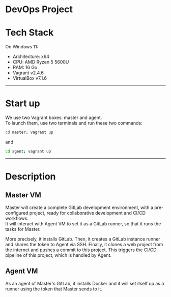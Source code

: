 DevOps Project
===
# Tech Stack 

On Windows 11: 
- Architecture: x64  
- CPU: AMD Ryzen 5 5600U 
- RAM: 16 Go 
- Vagrant v2.4.6
- VirtualBox v7.1.6

--- 
# Start up 
We use two Vagrant boxes: master and agent.  
To launch them, use two terminals and run these two commands: 
```sh
cd master; vagrant up
```
and 
```sh
cd agent; vagrant up 
```

---
# Description

## Master VM 

Master will create a complete GitLab development environment, with a pre-configured project, ready for collaborative development and CI/CD workflows.  
It will interact with Agent VM to set it as a GitLab runner, so that it runs the tasks for Master. 

More precisely, it installs GitLab. Then, it creates a GitLab instance runner and shares the token to Agent via SSH. Finally, it clones a web project from the internet and pushes a commit to this project. This triggers the CI/CD pipeline of this project, which is handled by Agent.  

## Agent VM

As an agent of Master's GitLab, it installs Docker and it will set itself up as a runner using the token that Master sends to it. 
